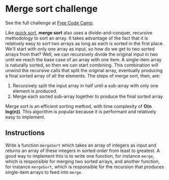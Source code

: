 # Merge sort challenge

See the full challenge at [Free Code Camp](https://www.freecodecamp.org/learn/coding-interview-prep/algorithms/implement-merge-sort).

Like [quick sort](https://github.com/clements-steven/coding-challenges/tree/master/quick-sort), **merge sort** also uses a divide-and-conquer, recursive methodology to sort an array. It takes advantage of the fact that it is relatively easy to sort two arrays as long as each is sorted in the first place. We'll start with only one array as input, so how do we get to two sorted arrays from that? Well, we can recursively divide the original input in two until we reach the base case of an array with one item. A single-item array is naturally sorted, so then we can start combining. This combination will unwind the recursive calls that split the original array, eventually producing a final sorted array of all the elements. The steps of merge sort, then, are:

1) Recursively split the input array in half until a sub-array with only one element is produced.
2) Merge each sorted sub-array together to produce the final sorted array.

Merge sort is an efficient sorting method, with time complexity of **O(n log(n))**. This algorithm is popular because it is performant and relatively easy to implement.

## Instructions

Write a function `mergeSort` which takes an array of integers as input and returns an array of these integers in sorted order from least to greatest. A good way to implement this is to write one function, for instance `merge`, which is responsible for merging two sorted arrays, and another function, for instance `mergeSort`, which is responsible for the recursion that produces single-item arrays to feed into `merge`.
